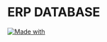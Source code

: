 # ERP DATABASE

<!-- Add a made with SQL badge -->
[![Made with](https://img.shields.io/badge/Made%20with%20SQL-SQL-blue.svg?style=flat-square)](https://sql.tutorials.xyz)